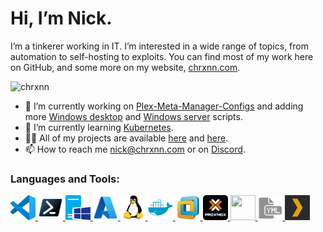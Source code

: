 # Hi, I’m Nick.

I’m a tinkerer working in IT. I’m interested in a wide range of topics, from automation to self-hosting to exploits. You
can find most of my work here on GitHub, and some more on my website,
[chrxnn.com](https://www.chrxnn.com/).

<p align="left"> <img src="https://komarev.com/ghpvc/?username=chrxnn&label=Profile%20views&color=brightgreen&style=flat" alt="chrxnn" /> </p>

<!-- <p align="left"> <a href="https://github.com/ryo-ma/github-profile-trophy"><img src="https://github-profile-trophy.vercel.app/?username=zusier" alt="zusier" /></a> </p> -->

- 🔭 I’m currently working on [Plex-Meta-Manager-Configs](https://github.com/housefisharr/PMM-Configs) and adding more [Windows desktop](https://github.com/chrxnn/windows-desktop) and [Windows server](https://github.com/chrxnn/windows-server) scripts.
- 🌱 I’m currently learning [Kubernetes](https://kubernetes.io/).
- 👨‍💻 All of my projects are available [here](https://github.com/chrxnn?tab=repositories) and [here](https://github.com/orgs/housefisharr/repositories).
- 📫 How to reach me [nick@chrxnn.com](mailto:nick@chrxnn.com) or on [Discord](https://discord.com/users/288354979738288131).


<h3 align="left">Languages and Tools:</h3>
<p align="left"> 

<a href="https://code.visualstudio.com/" target="_blank"> <img src="https://raw.githubusercontent.com/chrxnn/chrxnn/main/vscode.png" width="40" height="40"/> </a>
<a href="https://github.com/PowerShell/PowerShell" target="_blank"> <img src="https://raw.githubusercontent.com/chrxnn/chrxnn/main/powershell.png" width="40" height="40"/> </a>
<a href="https://www.microsoft.com/en-us/windows-server" target="_blank"> <img src="https://raw.githubusercontent.com/chrxnn/chrxnn/main/server.png" width="40" height="40"/> </a> 
<a href="https://azure.microsoft.com/en-us/" target="_blank"> <img src="https://raw.githubusercontent.com/chrxnn/chrxnn/main/azure.png" width="40" height="40"/> </a> 
<a href="https://www.linux.org/" target="_blank"> <img src="https://raw.githubusercontent.com/chrxnn/chrxnn/main/linux.svg" width="40" height="40"/> </a>
<a href="https://www.docker.com/" target="_blank"> <img src="https://raw.githubusercontent.com/chrxnn/chrxnn/main/docker.svg" width="40" height="40"/> </a>
<a href="https://www.vmware.com/" target="_blank"> <img src="https://raw.githubusercontent.com/chrxnn/chrxnn/main/vmware.png" width="40" height="40"/> </a>
<a href="https://www.proxmox.com/en/" target="_blank"> <img src="https://raw.githubusercontent.com/chrxnn/chrxnn/main/proxmox.png" width="40" height="40"/> </a>
<a href="https://unraid.net/" target="_blank"> <img src="https://raw.githubusercontent.com/chrxnn/chrxnn/main/unraid.ico" width="40" height="40"/> </a>
<a href="https://yaml.org/" target="_blank"> <img src="https://raw.githubusercontent.com/chrxnn/chrxnn/main/yaml.png" width="40" height="40"/> </a>
<a href="https://app.plex.tv/desktop/#!/" target="_blank"> <img src="https://raw.githubusercontent.com/chrxnn/chrxnn/main/plex.png" width="40" height="40"/> </a>
</p>
<!---<p>&nbsp;<img align="center" src="https://github-readme-stats.vercel.app/api?username=chrxnn&show_icons=true&locale=en" alt="chrxnn" /></p>-->
